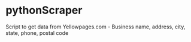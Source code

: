 # pythonScraper
Script to get data from Yellowpages.com - Business name, address, city, state, phone, postal code 

